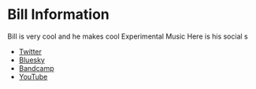 # Bill Information
Bill is very cool and he makes cool Experimental Music Here is his social s

- [Twitter](https://twitter.com/painfulcars)
- [Bluesky](https://bsky.app/profile/painfulcars.bsky.social)
- [Bandcamp](https://mtelrecords.bandcamp.com)
- [YouTube](https://youtube.com/@mtelrecs)
